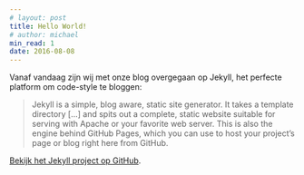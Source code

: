 ```yaml
---
# layout: post
title: Hello World!
# author: michael
min_read: 1
date: 2016-08-08
---
```


Vanaf vandaag zijn wij met onze blog overgegaan op Jekyll, het perfecte platform om code-style te bloggen:

> Jekyll is a simple, blog aware, static site generator. It takes a template directory [...] and spits out a complete, static website suitable for serving with Apache or your favorite web server. This is also the engine behind GitHub Pages, which you can use to host your project’s page or blog right here from GitHub.

[Bekijk het Jekyll project op GitHub](https://github.com/jekyll/jekyll).
